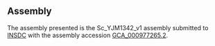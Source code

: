 

Assembly
--------

The assembly presented is the Sc\_YJM1342\_v1 assembly submitted to
[INSDC](http://www.insdc.org) with the assembly accession
[GCA\_000977265.2](http://www.ebi.ac.uk/ena/data/view/GCA_000977265.2).
